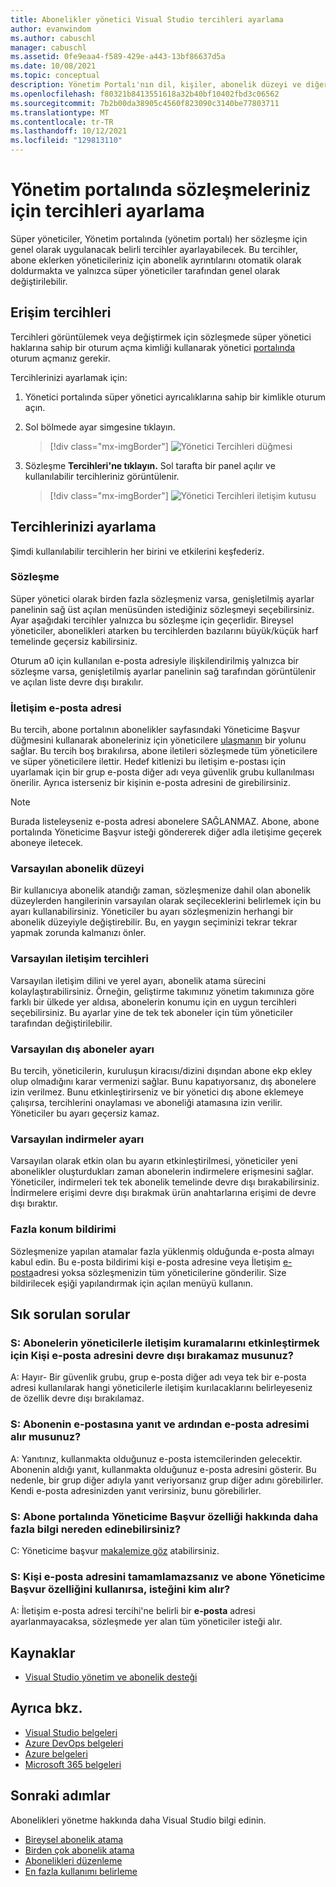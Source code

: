 ```yaml
---
title: Abonelikler yönetici Visual Studio tercihleri ayarlama
author: evanwindom
ms.author: cabuschl
manager: cabuschl
ms.assetid: 0fe9eaa4-f589-429e-a443-13bf86637d5a
ms.date: 10/08/2021
ms.topic: conceptual
description: Yönetim Portalı'nın dil, kişiler, abonelik düzeyi ve diğer dil tercihlerini ayarlamayı öğrenin
ms.openlocfilehash: f80321b8413551618a32b40bf10402fbd3c06562
ms.sourcegitcommit: 7b2b00da38905c4560f823090c3140be77803711
ms.translationtype: MT
ms.contentlocale: tr-TR
ms.lasthandoff: 10/12/2021
ms.locfileid: "129813110"
---
```

# <a name="set-preferences-for-your-agreements-in-the-admin-portal"></a>Yönetim portalında sözleşmeleriniz için tercihleri ayarlama
Süper yöneticiler, Yönetim portalında (yönetim portalı) her sözleşme için genel olarak uygulanacak belirli tercihler ayarlayabilecek.  Bu tercihler, abone eklerken yöneticileriniz için abonelik ayrıntılarını otomatik olarak doldurmakta ve yalnızca süper yöneticiler tarafından genel olarak değiştirilebilir.  

## <a name="access-preferences"></a>Erişim tercihleri
Tercihleri görüntülemek veya değiştirmek için sözleşmede süper yönetici haklarına sahip bir oturum açma kimliği kullanarak yönetici [portalında](https://manage.visualstudio.com) oturum açmanız gerekir.  

Tercihlerinizi ayarlamak için:
1. Yönetici portalında süper yönetici ayrıcalıklarına sahip bir kimlikle oturum açın.
2. Sol bölmede ayar simgesine tıklayın.
   > [!div class="mx-imgBorder"]
   > ![Yönetici Tercihleri düğmesi](_img/admin-preferences/admin-preferences-button.png "Tercihleri görüntülemek için Yöneticileri Yönet'e ve ardından Sözleşme Tercihleri'ne tıklayın")

3. Sözleşme **Tercihleri'ne tıklayın.**
Sol tarafta bir panel açılır ve kullanılabilir tercihleriniz görüntülenir. 

   > [!div class="mx-imgBorder"]
   > ![Yönetici Tercihleri iletişim kutusu](_img/admin-preferences/admin-preferences-flyout-2.png "Tercihlerinizi ayarlayın ve Kaydet'e tıklayın")

## <a name="set-your-preferences"></a>Tercihlerinizi ayarlama
Şimdi kullanılabilir tercihlerin her birini ve etkilerini keşfederiz. 

### <a name="agreement"></a>Sözleşme
Süper yönetici olarak birden fazla sözleşmeniz varsa, genişletilmiş ayarlar panelinin sağ üst açılan menüsünden istediğiniz sözleşmeyi seçebilirsiniz.  Ayar aşağıdaki tercihler yalnızca bu sözleşme için geçerlidir.  Bireysel yöneticiler, abonelikleri atarken bu tercihlerden bazılarını büyük/küçük harf temelinde geçersiz kabilirsiniz. 

Oturum a0 için kullanılan e-posta adresiyle ilişkilendirilmiş yalnızca bir sözleşme varsa, genişletilmiş ayarlar panelinin sağ tarafından görüntülenir ve açılan liste devre dışı bırakılır. 

### <a name="contact-email-address"></a>İletişim e-posta adresi
Bu tercih, abone portalının abonelikler sayfasındaki Yöneticime Başvur  düğmesini kullanarak aboneleriniz için yöneticilere [ulaşmanın](https://my.visualstudio.com/subscriptions) bir yolunu sağlar.  Bu tercih boş bırakılırsa, abone iletileri sözleşmede tüm yöneticilere ve süper yöneticilere ilettir.  Hedef kitlenizi bu iletişim e-postası için uyarlamak için bir grup e-posta diğer adı veya güvenlik grubu kullanılması önerilir. Ayrıca isterseniz bir kişinin e-posta adresini de girebilirsiniz.

> [!NOTE]
> Burada listeleyseniz e-posta adresi abonelere SAĞLANMAZ.  Abone, abone portalında Yöneticime Başvur isteği göndererek diğer adla iletişime geçerek aboneye iletecek.  

### <a name="default-subscription-level"></a>Varsayılan abonelik düzeyi
Bir kullanıcıya abonelik atandığı zaman, sözleşmenize dahil olan abonelik düzeylerden hangilerinin varsayılan olarak seçileceklerini belirlemek için bu ayarı kullanabilirsiniz.  Yöneticiler bu ayarı sözleşmenizin herhangi bir abonelik düzeyiyle değiştirebilir. Bu, en yaygın seçiminizi tekrar tekrar yapmak zorunda kalmanızı önler. 

### <a name="default-communication-preferences"></a>Varsayılan iletişim tercihleri
Varsayılan iletişim dilini ve yerel ayarı, abonelik atama sürecini kolaylaştırabilirsiniz.  Örneğin, geliştirme takımınız yönetim takımınıza göre farklı bir ülkede yer aldısa, abonelerin konumu için en uygun tercihleri seçebilirsiniz. Bu ayarlar yine de tek tek aboneler için tüm yöneticiler tarafından değiştirilebilir. 

### <a name="default-external-subscribers-setting"></a>Varsayılan dış aboneler ayarı
Bu tercih, yöneticilerin, kuruluşun kiracısı/dizini dışından abone ekp ekley olup olmadığını karar vermenizi sağlar.  Bunu kapatıyorsanız, dış abonelere izin verilmez.  Bunu etkinleştirirseniz ve bir yönetici dış abone eklemeye çalışırsa, tercihlerini onaylaması ve aboneliği atamasına izin verilir. Yöneticiler bu ayarı geçersiz kamaz. 

### <a name="default-downloads-setting"></a>Varsayılan indirmeler ayarı
Varsayılan olarak etkin olan bu ayarın etkinleştirilmesi, yöneticiler yeni abonelikler oluşturdukları zaman abonelerin indirmelere erişmesini sağlar.  Yöneticiler, indirmeleri tek tek abonelik temelinde devre dışı bırakabilirsiniz.  İndirmelere erişimi devre dışı bırakmak ürün anahtarlarına erişimi de devre dışı bıraktır.  

### <a name="overallocation-notification"></a>Fazla konum bildirimi 
Sözleşmenize yapılan atamalar fazla yüklenmiş olduğunda e-posta almayı kabul edin. Bu e-posta bildirimi kişi e-posta adresine veya İletişim [e-posta](admin-preferences.md#contact-email-address)adresi yoksa sözleşmenizin tüm yöneticilerine gönderilir. Size bildirilecek eşiği yapılandırmak için açılan menüyü kullanın. 

 
## <a name="frequently-asked-questions"></a>Sık sorulan sorular
### <a name="q--can-i-disable-the-contact-email-address-so-subscribers-cannot-contact-admins"></a>S: Abonelerin yöneticilerle iletişim **kuramalarını etkinleştirmek için Kişi** e-posta adresini devre dışı bırakamaz musunuz?
A: Hayır- Bir güvenlik grubu, grup e-posta diğer adı veya tek bir e-posta adresi kullanılarak hangi yöneticilerle iletişim kurılacaklarını belirleyeseniz de özellik devre dışı bırakılamaz.

### <a name="q-if-i-answer-a-subscribers-email-will-they-have-my-email-address"></a>S: Abonenin e-postasına yanıt ve ardından e-posta adresimi alır musunuz?
A: Yanıtınız, kullanmakta olduğunuz e-posta istemcilerinden gelecektir. Abonenin aldığı yanıt, kullanmakta olduğunuz e-posta adresini gösterir.  Bu nedenle, bir grup diğer adıyla yanıt veriyorsanız grup diğer adını görebilirler.  Kendi e-posta adresinizden yanıt verirsiniz, bunu görebilirler.  

### <a name="q-where-can-i-find-out-more-about-the-contact-my-admin-feature-in-the-subscriber-portal"></a>S: Abone portalında Yöneticime **Başvur özelliği hakkında daha** fazla bilgi nereden edinebilirsiniz?
C: Yöneticime başvur [makalemize göz](contact-my-admin.md) atabilirsiniz. 

### <a name="q-if-we-dont-complete-the-contact-email-address-and-a-subscriber-uses-the-contact-my-admin-feature-who-receives-their-request"></a>S: Kişi e-posta adresini tamamlamazsanız **ve** abone Yöneticime Başvur özelliğini **kullanırsa,** isteğini kim alır?
A: İletişim e-posta adresi tercihi'ne belirli bir **e-posta** adresi ayarlanmayacaksa, sözleşmede yer alan tüm yöneticiler isteği alır. 

## <a name="resources"></a>Kaynaklar
- [Visual Studio yönetim ve abonelik desteği](https://aka.ms/vsadminhelp)

## <a name="see-also"></a>Ayrıca bkz.
- [Visual Studio belgeleri](/visualstudio/)
- [Azure DevOps belgeleri](/azure/devops/)
- [Azure belgeleri](/azure/)
- [Microsoft 365 belgeleri](/microsoft-365/)

## <a name="next-steps"></a>Sonraki adımlar
Abonelikleri yönetme hakkında daha Visual Studio bilgi edinin.
- [Bireysel abonelik atama](assign-license.md)
- [Birden çok abonelik atama](assign-license-bulk.md)
- [Abonelikleri düzenleme](edit-license.md)
- [En fazla kullanımı belirleme](maximum-usage.md)